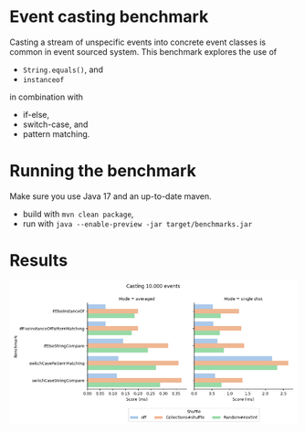 # Event casting benchmark

Casting a stream of unspecific events into concrete event classes is common in event sourced system. 
This benchmark explores the use of 
- `String.equals()`, and 
- `instanceof`

in combination with 
- if-else, 
- switch-case, and
- pattern matching.

# Running the benchmark
Make sure you use Java 17 and an up-to-date maven.

- build with `mvn clean package`,
- run with `java --enable-preview -jar target/benchmarks.jar`

# Results

![](plot/casting-benchmark.png)